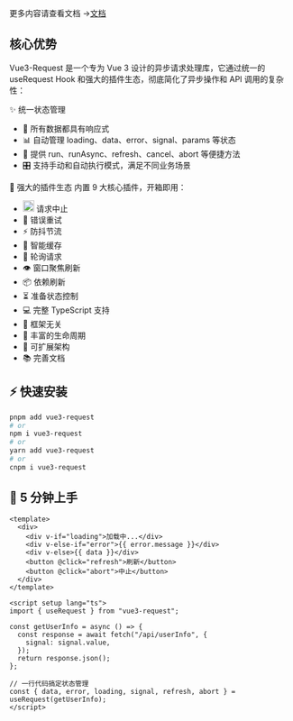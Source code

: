 更多内容请查看文档 -><a href="https://Flame-00.github.io/vue3-request/" target="_blank">文档</a>

## 核心优势

Vue3-Request 是一个专为 Vue 3 设计的异步请求处理库，它通过统一的 useRequest Hook 和强大的插件生态，彻底简化了异步操作和 API 调用的复杂性：

✨ 统一状态管理

- 🚀 所有数据都具有响应式
- 📊 自动管理 loading、data、error、signal、params 等状态
- 🔄 提供 run、runAsync、refresh、cancel、abort 等便捷方法
- 🎛️ 支持手动和自动执行模式，满足不同业务场景

🧩 强大的插件生态 内置 9 大核心插件，开箱即用：

- <img src="https://Flame-00.github.io/vue3-request/cancel.svg" alt="取消请求" width="20" height="20" /> 请求中止
- 🔄 错误重试
- ⚡ 防抖节流
- 💾 智能缓存
- 🔁 轮询请求
- 👁️ 窗口聚焦刷新
- 📦 依赖刷新
- ⏳ 准备状态控制
- 💻 完整 TypeScript 支持
- 🔌 框架无关
- 📝 丰富的生命周期
- 🎨 可扩展架构
- 📚 完善文档

## ⚡ 快速安装

```bash [pnpm]
pnpm add vue3-request
# or
npm i vue3-request
# or
yarn add vue3-request
# or
cnpm i vue3-request
```

## 🚀 5 分钟上手

```vue
<template>
  <div>
    <div v-if="loading">加载中...</div>
    <div v-else-if="error">{{ error.message }}</div>
    <div v-else>{{ data }}</div>
    <button @click="refresh">刷新</button>
    <button @click="abort">中止</button>
  </div>
</template>

<script setup lang="ts">
import { useRequest } from "vue3-request";

const getUserInfo = async () => {
  const response = await fetch("/api/userInfo", {
    signal: signal.value,
  });
  return response.json();
};

// 一行代码搞定状态管理
const { data, error, loading, signal, refresh, abort } = useRequest(getUserInfo);
</script>
```
